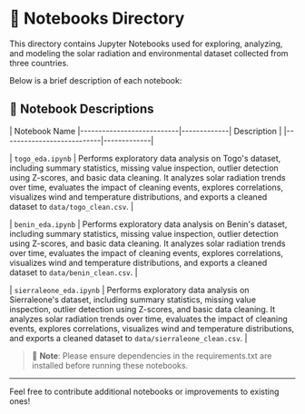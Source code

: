 # 📓 Notebooks Directory

This directory contains Jupyter Notebooks used for exploring, analyzing, and modeling the solar radiation and environmental dataset collected from three countries.

Below is a brief description of each notebook:

## 📁 Notebook Descriptions

| Notebook Name |---------------------------|-------------| Description |
|---------------------------|-------------|

| `togo_eda.ipynb`          | Performs exploratory data analysis on Togo's dataset, including summary statistics, missing value inspection, outlier detection using     Z-scores, and basic data cleaning. It analyzes solar radiation trends over time, evaluates the impact of cleaning events, explores correlations, visualizes wind and temperature distributions, and exports a cleaned dataset to `data/togo_clean.csv`. |

| `benin_eda.ipynb`          | Performs exploratory data analysis on Benin's dataset, including summary statistics, missing value inspection, outlier detection using     Z-scores, and basic data cleaning. It analyzes solar radiation trends over time, evaluates the impact of cleaning events, explores correlations, visualizes wind and temperature distributions, and exports a cleaned dataset to `data/benin_clean.csv`. |

| `sierraleone_eda.ipynb`          | Performs exploratory data analysis on Sierraleone's dataset, including summary statistics, missing value inspection, outlier detection using     Z-scores, and basic data cleaning. It analyzes solar radiation trends over time, evaluates the impact of cleaning events, explores correlations, visualizes wind and temperature distributions, and exports a cleaned dataset to `data/sierraleone_clean.csv`. |

> 📌 **Note**: Please ensure dependencies in the requirements.txt are installed before running these notebooks.

---

Feel free to contribute additional notebooks or improvements to existing ones!
